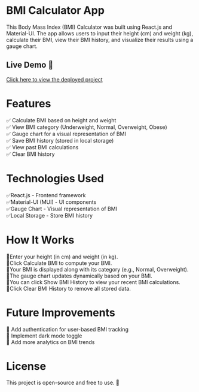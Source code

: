 <h1>BMI Calculator App</h1>
This Body Mass Index (BMI) Calculator was built using React.js and Material-UI. The app allows users to input their height (cm) and weight (kg), calculate their BMI, view their BMI history, and visualize their results using a gauge chart.

## Live Demo 🚀
[Click here to view the deployed project](https://your-project-name.vercel.app/)


<h1>Features</h1>
✅ Calculate BMI based on height and weight<br>
✅ View BMI category (Underweight, Normal, Overweight, Obese)<br>
✅ Gauge chart for a visual representation of BMI<br>
✅ Save BMI history (stored in local storage)<br>
✅ View past BMI calculations<br>
✅ Clear BMI history<br>

<h1>Technologies Used</h1>
✅React.js - Frontend framework<br>
✅Material-UI (MUI) - UI components<br>
✅Gauge Chart - Visual representation of BMI<br>
✅Local Storage - Store BMI history<br>

<h1>How It Works</h1>
🔹Enter your height (in cm) and weight (in kg).<br>
🔹Click Calculate BMI to compute your BMI.<br>
🔹Your BMI is displayed along with its category (e.g., Normal, Overweight).<br>
🔹The gauge chart updates dynamically based on your BMI.<br>
🔹You can click Show BMI History to view your recent BMI calculations.<br>
🔹Click Clear BMI History to remove all stored data.<br>

<h1>Future Improvements</h1>
🔹 Add authentication for user-based BMI tracking<br>
🔹 Implement dark mode toggle<br>
🔹 Add more analytics on BMI trends<br>

<h1>License</h1>
This project is open-source and free to use. 🚀
